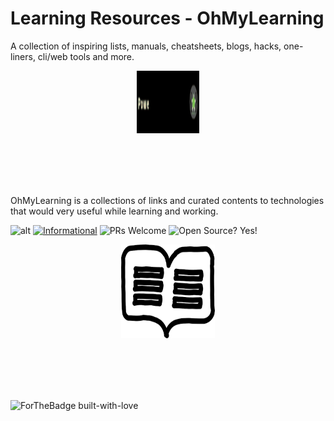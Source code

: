# Learning Resources - OhMyLearning

A collection of inspiring lists, manuals, cheatsheets, blogs, hacks, one-liners, cli/web tools and more.

<p align="center">
  <img width="100" height="100" src="./assets/powered.gif">
</p>
<br><br><br><br>



OhMyLearning is a collections of links and curated contents to technologies that would very useful while learning and working. 


![alt](https://img.shields.io/apm/l/vim-mode?label=license&logo=dark-green) [![Informational](https://img.shields.io/badge/OhMyLearning-Powered--By--OhMyScript-informational)](https://ohmyscript.com/) ![PRs Welcome](https://img.shields.io/badge/PRs-Welcome-success) ![Open Source? Yes!](https://badgen.net/badge/Open%20Source%20%3F/Yes%21/blue?icon=github)



<p align="center">
  <img width="150" height="150" src="./assets/logo.png">
</p>
<br><br><br><br>



![ForTheBadge built-with-love](http://ForTheBadge.com/images/badges/built-with-love.svg)</p>

